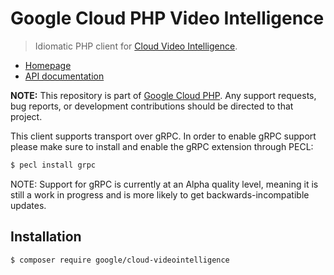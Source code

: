 # Google Cloud PHP Video Intelligence

> Idiomatic PHP client for [Cloud Video Intelligence](https://cloud.google.com/video-intelligence/).

* [Homepage](http://googlecloudplatform.github.io/google-cloud-php)
* [API documentation](http://googlecloudplatform.github.io/google-cloud-php/#/docs/cloud-videointelligence/latest/readme)

**NOTE:** This repository is part of [Google Cloud PHP](https://github.com/googlecloudplatform/google-cloud-php). Any
support requests, bug reports, or development contributions should be directed to
that project.

This client supports transport over gRPC. In order to enable gRPC support please make sure to install and enable
the gRPC extension through PECL:

```sh
$ pecl install grpc
```

NOTE: Support for gRPC is currently at an Alpha quality level, meaning it is still
a work in progress and is more likely to get backwards-incompatible updates.

## Installation

```
$ composer require google/cloud-videointelligence
```
